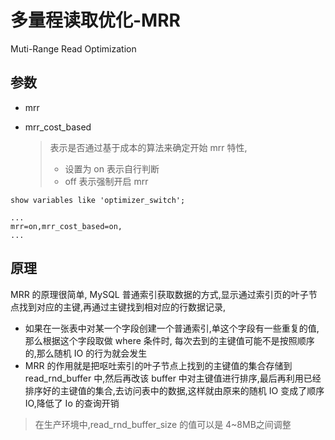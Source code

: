 # 多量程读取优化-MRR

Muti-Range Read Optimization  

## 参数

- mrr

- mrr_cost_based

  > 表示是否通过基于成本的算法来确定开始 mrr 特性,
  >
  > - 设置为 on 表示自行判断
  > - off 表示强制开启 mrr

```
show variables like 'optimizer_switch';
```

```
...
mrr=on,mrr_cost_based=on,
...
```

## 原理

MRR 的原理很简单, MySQL 普通索引获取数据的方式,显示通过索引页的叶子节点找到对应的主键,再通过主键找到相对应的行数据记录, 

- 如果在一张表中对某一个字段创建一个普通索引,单这个字段有一些重复的值,那么根据这个字段取做 where 条件时, 每次去到的主键值可能不是按照顺序的,那么随机 IO 的行为就会发生
- MRR 的作用就是把呕吐索引的叶子节点上找到的主键值的集合存储到 read_rnd_buffer 中,然后再改该 buffer 中对主键值进行排序,最后再利用已经排序好的主键值的集合,去访问表中的数据,这样就由原来的随机 IO 变成了顺序 IO,降低了 Io 的查询开销

> 在生产环境中,read_rnd_buffer_size 的值可以是 4~8MB之间调整